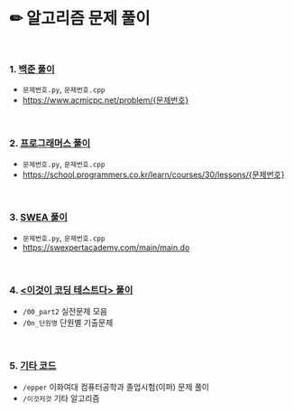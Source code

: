 # ✏ 알고리즘 문제 풀이

<br>

### 1. [백준 풀이](https://github.com/Hong-Jinseo/Algorithm/tree/main/baekjoon)
- `문제번호.py`, `문제번호.cpp`
- https://www.acmicpc.net/problem/{문제번호}

<br>

### 2. [프로그래머스 풀이](https://github.com/Hong-Jinseo/Algorithm/tree/main/programmers)
- `문제번호.py`, `문제번호.cpp`
- https://school.programmers.co.kr/learn/courses/30/lessons/{문제번호}

<br>

### 3. [SWEA 풀이](https://github.com/Hong-Jinseo/Algorithm/tree/main/swea)
- `문제번호.py`, `문제번호.cpp`
- https://swexpertacademy.com/main/main.do

<br>

### 4. [<이것이 코딩 테스트다> 풀이](https://github.com/Hong-Jinseo/Algorithm/tree/main/%EC%9D%B4%EC%BD%94%ED%85%8C)
- `/00_part2` 실전문제 모음
- `/0n_단원명` 단원별 기출문제

<br>

### 5. [기타 코드](https://github.com/Hong-Jinseo/Algorithm/tree/main/source)
- `/epper` 이화여대 컴퓨터공학과 졸업시험(이퍼) 문제 풀이
- `/이것저것` 기타 알고리즘
